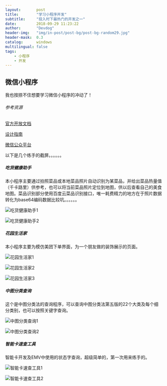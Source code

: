 ```yaml
---
layout:       post
title:        "学习小程序开发"
subtitle:     "投入时下最热门的开发之一"
date:         2018-09-29 11:23:22
author:       "Devdog"
header-img:   "img/in-post/post-bg/post-bg-random29.jpg"
header-mask:  0.3
catalog:      windows
multilingual: false
tags:
    - 小程序
    - 开发
---
```




## 微信小程序 ##



我也按捺不住想要学习微信小程序的冲动了！



###### 参考资源

[官方开放文档][1]

[设计指南][2]

[微信公众平台][3]

[1]:https://developers.weixin.qq.com/miniprogram/dev/framework/
[2]:https://developers.weixin.qq.com/miniprogram/design/
[3]:https://mp.weixin.qq.com/



以下是几个练手的截屏。。。。。。

##### 吃货健康助手

本小程序主要通过拍照菜品或本地菜品照片自动识别为某菜品，并给出菜品热量值（千卡路里）供参考，也可以将当前菜品照片定位到地图，供以后查看自己的美食地图。菜品识别部分使用百度云菜品识别接口，唯一耗费精力的地方在于照片数据转化为base64编码数据比较坑。。。。。。

![吃货健康助手1](/img/in-post/20180929/微信图片_20190726172859.jpg)

![吃货健康助手2](/img/in-post/20180929/微信图片_20190726172928.jpg)



##### 花园生活家

本小程序主要为模仿美团下单界面，为一个朋友做的装饰展示的页面。

![花园生活家1](/img/in-post/20180929/微信图片_20190726172938.jpg)

![花园生活家2](/img/in-post/20180929/微信图片_20190726172945.jpg)

![花园生活家3](/img/in-post/20180929/微信图片_20190726172952.jpg)



##### 中图分类查询

这个是中图分类法的查询程序，可以查询中图分类法第五版的22个大类及每个细分类别，也可以按照关键字查询。

![中图分类查询1](/img/in-post/20180929/微信图片_20190726172958.jpg)

![中图分类查询2](/img/in-post/20180929/微信图片_20190726173004.jpg)



##### 智能卡速查工具

智能卡开发及EMV中使用的状态字查询，超级简单的，第一次用来练手的。

![智能卡速查工具1](/img/in-post/20180929/微信图片_20190726173010.jpg)



![智能卡速查工具2](/img/in-post/20180929/微信图片_20190726173017.jpg)



















